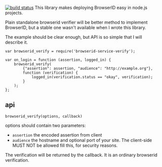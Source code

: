[![build status](https://secure.travis-ci.org/cheery/browserid-service-verify.png)](http://travis-ci.org/cheery/browserid-service-verify)
This library makes deploying BrowserID easy in node.js projects.

Plain standalone browserid verifier will be better method to implement BrowserID, but a stable one wasn't available when I wrote this library.

The example should be clear enough, but API is so simple that I will describe it.


    var browserid_verify = require('browserid-service-verify');

    var on_login = function (assertion, logged_in) {
        browserid_verify(
            {"assertion": assertion, "audience": "http://example.org"},
            function (verification) {
                logged_in(verification.status == "okay", verification);
            }
        );
    };

## api

`browserid_verify(options, callback)`

options should contain two parameters:

- `assertion` the encoded assertion from client
- `audience` the hostname and optional port of your site. The client-side MUST NOT be allowed fill this, for security reasons.

The verification will be returned by the callback. It is an ordinary browserid verification.
